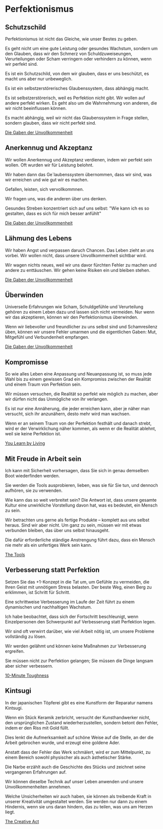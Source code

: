 # Perfektionismus

## Schutzschild

Perfektionismus ist nicht das Gleiche, wie unser Bestes zu geben.

Es geht nicht um eine gute Leistung oder gesundes Wachstum, sondern um den Glauben, dass wir den Schmerz von Schuldzuweiseungen, Verurteilungen oder Scham verringern oder verhindern zu können, wenn wir perfekt sind.

Es ist ein Schutzschild, von dem wir glauben, dass er uns beschützt, es macht uns aber nur unbeweglich.

Es ist ein selbstzerstörerisches Glaubenssystem, dass abhängig macht.

Es ist selbstzerstörerisch, weil es Perfektion nicht gibt. Wir wollen auf andere perfekt wirken. Es geht also um die Wahrnehmung von anderen, die wir nicht beeinflussen können.

Es macht abhängig, weil wir nicht das Glaubenssystem in Frage stellen, sondern glauben, dass wir nicht perfekt sind.

[Die Gaben der Unvollkommenheit](https://www.goodreads.com/book/show/18874161-die-gaben-der-unvollkommenheit)

## Anerkennug und Akzeptanz

Wir wollen Anerkennug und Akzeptanz verdienen, indem wir perfekt sein wollen. Oft wurden wir für Leistung belohnt.

Wir haben dann das Ge´laubenssystem übernommen, dass wir sind, was wir erreichen und wie gut wir es machen.

Gefallen, leisten, sich vervollkommnen.

Wir fragen uns, was die anderen über uns denken.

Gesundes Streben konzentriert sich auf uns selbst: "Wie kann ich es so gestalten, dass es sich für mich besser anfühlt"

[Die Gaben der Unvollkommenheit](https://www.goodreads.com/book/show/18874161-die-gaben-der-unvollkommenheit)

## Lähmung des Lebens

Wir haben Angst und verpassen daruch Chancen. Das Leben zieht an uns vorbei. Wir wollen nicht, dass unsere Unvollkommenheit sichtbar wird.

Wir wagen nichts neues, weil wir uns davor fürchten Fehler zu machen und andere zu enttäuschen. Wir gehen keine Risiken ein und bleiben stehen.

[Die Gaben der Unvollkommenheit](https://www.goodreads.com/book/show/18874161-die-gaben-der-unvollkommenheit)

## Überwinden

Universelle Erfahrungen wie Scham, Schuldgefühle und Verurteilung gehören zu einem Leben dazu und lassen sich nicht vermeiden. Nur wenn wir das akzeptieren, können wir den Perfektionismus überwinden.

Wenn wir liebevoller und freundlicher zu uns selbst sind und Schamresilenz üben, können wir unsere Fehler umarmen und die eigentlichen Gaben: Mut, Mitgefühl und Verbundenheit empfangen.

[Die Gaben der Unvollkommenheit](https://www.goodreads.com/book/show/18874161-die-gaben-der-unvollkommenheit)

## Kompromisse

So wie alles Leben eine Anpassung und Neuanpassung ist, so muss jede Wahl bis zu einem gewissen Grad ein Kompromiss zwischen der Realität und einem Traum von Perfektion sein. 

Wir müssen versuchen, die Realität so perfekt wie möglich zu machen, aber wir dürfen nicht das Unmögliche von ihr verlangen. 

Es ist nur eine Annäherung, die jeder erreichen kann, aber je näher man versucht, sich ihr anzunähern, desto mehr wird man wachsen. 

Wenn er an seinem Traum von der Perfektion festhält und danach strebt, wird er der Verwirklichung näher kommen, als wenn er die Realität ablehnt, weil sie keine Perfektion ist.

[You Learn by Living](https://www.goodreads.com/book/show/78509.You_Learn_by_Living)

## Mit Freude in Arbeit sein

Ich kann mit Sicherheit vorhersagen, dass Sie sich in genau demselben Boot wiederfinden werden. 

Sie werden die Tools ausprobieren, lieben, was sie für Sie tun, und dennoch aufhören, sie zu verwenden. 

Wie kann das so weit verbreitet sein? Die Antwort ist, dass unsere gesamte Kultur eine unwirkliche Vorstellung davon hat, was es bedeutet, ein Mensch zu sein. 

Wir betrachten uns gerne als fertige Produkte – komplett aus uns selbst heraus. Sind wir aber nicht. Um ganz zu sein, müssen wir mit etwas verbunden bleiben, das über uns selbst hinausgeht. 

Die dafür erforderliche ständige Anstrengung führt dazu, dass ein Mensch nie mehr als ein unfertiges Werk sein kann.

[The Tools](https://www.goodreads.com/book/show/13152847-the-tools)

## Verbesserung statt Perfektion

Setzen Sie das +1-Konzept in die Tat um, um Gefühle zu vermeiden, die Ihren Geist mit unnötigem Stress belasten. Der beste Weg, einen Berg zu erklimmen, ist Schritt für Schritt.

Eine schrittweise Verbesserung im Laufe der Zeit führt zu einem dynamischen und nachhaltigen Wachstum. 

Ich habe beobachtet, dass sich der Fortschritt beschleunigt, wenn Einzelpersonen den Schwerpunkt auf Verbesserung statt Perfektion legen. 

Wir sind oft verwirrt darüber, wie viel Arbeit nötig ist, um unsere Probleme vollständig zu lösen. 

Wir werden gelähmt und können keine Maßnahmen zur Verbesserung ergreifen. 

Sie müssen nicht zur Perfektion gelangen; Sie müssen die Dinge langsam aber sicher verbessern.

[10-Minute Toughness](https://www.goodreads.com/book/show/3514273-10-minute-toughness)

## Kintsugi

In der japanischen Töpferei gibt es eine Kunstform der Reparatur namens Kintsugi. 

Wenn ein Stück Keramik zerbricht, versucht der Kunsthandwerker nicht, den ursprünglichen Zustand wiederherzustellen, sondern betont den Fehler, indem er den Riss mit Gold füllt. 

Dies lenkt die Aufmerksamkeit auf schöne Weise auf die Stelle, an der die Arbeit gebrochen wurde, und erzeugt eine goldene Ader. 

Anstatt dass der Fehler das Werk schmälert, wird er zum Mittelpunkt, zu einem Bereich sowohl physischer als auch ästhetischer Stärke. 

Die Narbe erzählt auch die Geschichte des Stücks und zeichnet seine vergangenen Erfahrungen auf.

Wir können dieselbe Technik auf unser Leben anwenden und unsere Unvollkommenheiten annehmen. 

Welche Unsicherheiten wir auch haben, sie können als treibende Kraft in unserer Kreativität umgestaltet werden. Sie werden nur dann zu einem Hindernis, wenn sie uns daran hindern, das zu teilen, was uns am Herzen liegt.

[The Creative Act](https://www.goodreads.com/book/show/60965426-the-creative-act)

